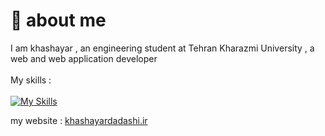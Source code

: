  # :wave: about me

I am khashayar , an engineering student at  Tehran Kharazmi University , a web and web application developer <br> <br>
My skills : <br><br>
[![My Skills](https://skillicons.dev/icons?i=js,jquery,html,css,cs,dotnet,sql,php,mysql,wordpress,py,flask)](https://skillicons.dev)

my website : <a href="https://khashayardadashi.ir">khashayardadashi.ir</a>
